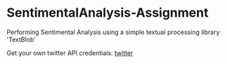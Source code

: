 # SentimentalAnalysis-Assignment
Performing Sentimental Analysis using a simple textual processing library 'TextBlob'

Get your own twitter API credentials: [twitter](https://apps.twitter.com)
